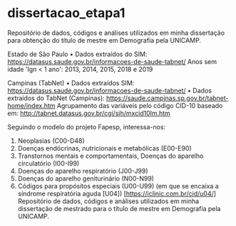 # dissertacao_etapa1
 
Repositório de dados, códigos e análises utilizados em minha dissertação para obtenção do título de mestre em Demografia pela UNICAMP.

Estado de São Paulo
•	Dados extraídos do SIM: https://datasus.saude.gov.br/informacoes-de-saude-tabnet/
Anos sem idade 'Ign < 1 ano': 2013, 2014, 2015, 2018 e 2019

Campinas (TabNet)
•	Dados extraídos SIM: https://datasus.saude.gov.br/informacoes-de-saude-tabnet/
•	Dados extraídos do TabNet (Campinas): https://saude.campinas.sp.gov.br/tabnet-home/index.htm 
Agrupamento das variáveis pelo código CID-10 baseado em: http://tabnet.datasus.gov.br/cgi/sih/mxcid10lm.htm

Seguindo o modelo do projeto Fapesp, interessa-nos:
1.	Neoplasias (C00-D48)
2.	Doenças endócrinas, nutricionais e metabólicas (E00-E90)
3.	Transtornos mentais e comportamentais, Doenças do aparelho circulatório (I00-I99)
4.	Doenças do aparelho respiratório (J00-J99)
5.	Doenças do aparelho geniturinário (N00-N99)
6.	Códigos para propósitos especiais (U00-U99) (em que se encaixa a síndrome respiratória aguda [U04]) [https://iclinic.com.br/cid/u04/]
Repositório de dados, códigos e análises utilizados em minha dissertação de mestrado para o título de mestre em Demografia pela UNICAMP.
